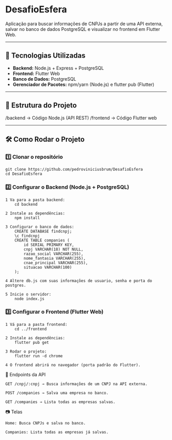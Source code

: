 # DesafioEsfera

Aplicação para buscar informações de CNPJs a partir de uma API externa, salvar no banco de dados PostgreSQL e visualizar no frontend em Flutter Web.

---

## 🚀 Tecnologias Utilizadas
- **Backend:** Node.js + Express + PostgreSQL
- **Frontend:** Flutter Web
- **Banco de Dados:** PostgreSQL
- **Gerenciador de Pacotes:** npm/yarn (Node.js) e flutter pub (Flutter)

---

## 📂 Estrutura do Projeto
/backend -> Código Node.js (API REST)
/frontend -> Código Flutter web

---

## 🛠️ Como Rodar o Projeto

### 1️⃣ Clonar o repositório

    git clone https://github.com/pedroviniciusbrum/DesafioEsfera
    cd DesafioEsfera

### 2️⃣ Configurar o Backend (Node.js + PostgreSQL)
    1 Va para a pasta backend:
        cd backend

    2 Instale as dependências:
        npm install

    3 Configurar o banco de dados:
        CREATE DATABASE findcnpj;
        \c findcnpj
        CREATE TABLE companies (
            id SERIAL PRIMARY KEY,
            cnpj VARCHAR(18) NOT NULL,
            razao_social VARCHAR(255),
            nome_fantasia VARCHAR(255),
            cnae_principal VARCHAR(255),
            situacao VARCHAR(100)
        );

    4 Altere db.js com suas informações de usuario, senha e porta do postgres.
    
    5 Inicie o servidor:
        node index.js

### 3️⃣ Configurar o Frontend (Flutter Web)
    1 Vá para a pasta frontend:
        cd ../frontend

    2 Instale as dependências:
        flutter pub get

    3 Rodar o projeto:
        flutter run -d chrome

    4 O frontend abrirá no navegador (porta padrão do Flutter).

📌 Endpoints da API

    GET /cnpj/:cnpj → Busca informações de um CNPJ na API externa.

    POST /companies → Salva uma empresa no banco.

    GET /companies → Lista todas as empresas salvas.

📷 Telas

    Home: Busca CNPJs e salva no banco.

    Companies: Lista todas as empresas já salvas.